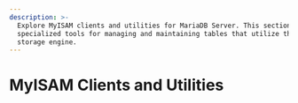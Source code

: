```yaml
---
description: >-
  Explore MyISAM clients and utilities for MariaDB Server. This section details
  specialized tools for managing and maintaining tables that utilize the MyISAM
  storage engine.
---
```


# MyISAM Clients and Utilities

